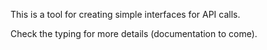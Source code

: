 This is a tool for creating simple interfaces for API calls.

Check the typing for more details (documentation to come).
